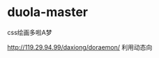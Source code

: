 
# duola-master
css绘画多啦A梦

http://119.29.94.99/daxiong/doraemon/
利用动态向 <style> 标签添加样式以及 <pre> 标签添加文本，模拟绘制机器猫的过程。主要使用原生 JavaScript 以及 CSS3 实现。利用 prism.js 实现代码高亮。
